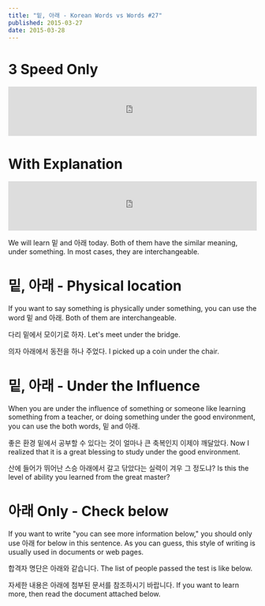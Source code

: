 ```yaml
---
title: "밑, 아래 - Korean Words vs Words #27"
published: 2015-03-27
date: 2015-03-28
---
```


#  3 Speed Only

<iframe id="audio_iframe" src="https://www.podbean.com/media/player/zfpjs-54dd45/initByJs/1/auto/1?skin=8" width="100%" height="100" frameborder="0" scrolling="no"></iframe>

#  With Explanation

<iframe id="audio_iframe" src="https://www.podbean.com/media/player/puy8t-54dd47/initByJs/1/auto/1?skin=8" width="100%" height="100" frameborder="0" scrolling="no"></iframe>

We will learn 밑 and 아래 today. Both of them have the similar meaning, under something. In most cases, they are interchangeable.

#  밑, 아래 - Physical location

If you want to say something is physically under something, you can use the word 밑 and 아래. Both of them are interchangeable.

다리 밑에서 모이기로 하자.
Let's meet under the bridge.

의자 아래에서 동전을 하나 주었다.
I picked up a coin under the chair.

#  밑, 아래 - Under the Influence

When you are under the influence of something or someone like learning something from a teacher, or doing something under the good environment, you can use the both words, 밑 and 아래.

좋은 환경 밑에서 공부할 수 있다는 것이 얼마나 큰 축복인지 이제야 깨달았다.
Now I realized that it is a great blessing to study under the good environment.

산에 들어가 뛰어난 스승 아래에서 갈고 닦았다는 실력이 겨우 그 정도냐?
Is this the level of ability you learned from the great master?

#  아래 Only - Check below

If you want to write "you can see more information below," you should only use 아래 for below in this sentence. As you can guess, this style of writing is usually used in documents or web pages.

합격자 명단은 아래와 같습니다.
The list of people passed the test is like below.

자세한 내용은 아래에 첨부된 문서를 참조하시기 바랍니다.
If you want to learn more, then read the document attached below.